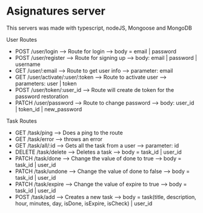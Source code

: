 # Asignatures server

This servers was made with typescript, nodeJS, Mongoose and MongoDB

User Routes

- POST /user/login --> Route for login --> body = email | password
- POST /user/register --> Route for signing up --> body: email | password | username
- GET /user/:email --> Route to get user info --> parameter: email
- GET /user/activate/:user/:token --> Route to activate user --> parameters: user | token
- POST /user/token/:user_id --> Route will create de token for the password restoration
- PATCH /user/password --> Route to change password --> body: user_id | token_id | new_password

Task Routes

- GET /task/ping --> Does a ping to the route
- GET /task/error --> throws an error
- GET /task/all/:id --> Gets all the task from a user --> parameter: id
- DELETE /task/delete --> Deletes a task --> body = task_id | user_id
- PATCH /task/done --> Change the value of done to true --> body = task_id | user_id
- PATCH /task/undone --> Change the value of done to false --> body = task_id | user_id
- PATCH /task/expire --> Change the value of expire to true --> body = task_id | user_id
- POST /task/add --> Creates a new task --> body = task(title, description, hour, minutes, day, isDone, isExpire, isCheck) | user_id

